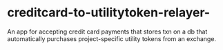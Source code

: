 # creditcard-to-utilitytoken-relayer-
An app for accepting credit card payments that stores txn on a db that automatically purchases project-specific utility tokens from an exchange.
